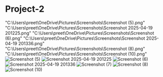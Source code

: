 # Project-2
"C:\Users\preet\OneDrive\Pictures\Screenshots\Screenshot (5).png"
"C:\Users\preet\OneDrive\Pictures\Screenshots\Screenshot 2025-04-19 201225.png" 
"C:\Users\preet\OneDrive\Pictures\Screenshots\Screenshot (6).png" 
"C:\Users\preet\OneDrive\Pictures\Screenshots\Screenshot 2025-04-19 201336.png"
"C:\Users\preet\OneDrive\Pictures\Screenshots\Screenshot (8).png"
"C:\Users\preet\OneDrive\Pictures\Screenshots\Screenshot (10).png"
![Screenshot (5)](https://github.com/user-attachments/assets/7ba1e90c-289e-4068-b5fc-8f2e34a8e557) 
![Screenshot 2025-04-19 201225](https://github.com/user-attachments/assets/9b926cfc-03ef-4885-98ba-73da180ea790)
![Screenshot (6)](https://github.com/user-attachments/assets/207ee300-f92e-4b30-9bac-b4a33b9bda98) 
![Screenshot 2025-04-19 201336](https://github.com/user-attachments/assets/4f1121f8-f5ec-478d-a0a3-b773e338a6e8)
![Screenshot (7)](https://github.com/user-attachments/assets/3c064674-361f-4301-8c09-3768eb2cf81f)
![Screenshot (8)](https://github.com/user-attachments/assets/396c0958-318f-485f-b596-abff6ebec796) 
![Screenshot (10)](https://github.com/user-attachments/assets/4e6bbb61-fea2-4eaf-9e11-a813babe0872)
